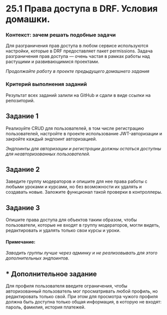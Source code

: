 # 25.1 Права доступа в DRF. Условия домашки.

### Контекст: зачем решать подобные задачи

Для разграничения прав доступа в любом сервисе используются настройки, которые в DRF предоставляет пакет permissions. Задача разграничения прав доступа — очень частая в рамках работы над растущими и развивающимися проектами.

_Продолжайте работу в проекте предыдущего домашнего задания_

### Критерий выполнения заданий

Результат всех заданий залили на GitHub и сдали в виде ссылки на репозиторий.

## Задание 1

Реализуйте CRUD для пользователей, в том числе регистрацию пользователей, настройте в проекте использование JWT-авторизации и закройте каждый эндпоинт авторизацией.

_Эндпоинты для авторизации и регистрации должны остаться доступны для неавторизованных пользователей._

## Задание 2

Заведите группу модераторов и опишите для нее права работы с любыми уроками и курсами, но без возможности их удалять и создавать новые. Заложите функционал такой проверки в контроллеры.

## Задание 3

Опишите права доступа для объектов таким образом, чтобы пользователи, которые не входят в группу модераторов, могли видеть, редактировать и удалять только свои курсы и уроки.

#### Примечание:
_Заводить группы лучше через админку и не реализовывать для этого дополнительных эндпоинтов._

## * Дополнительное задание

Для профиля пользователя введите ограничения, чтобы авторизованный пользователь мог просматривать любой профиль, но редактировать только свой. При этом для просмотра чужого профиля должна быть доступна только общая информация, в которую не входят: пароль, фамилия, история платежей.

